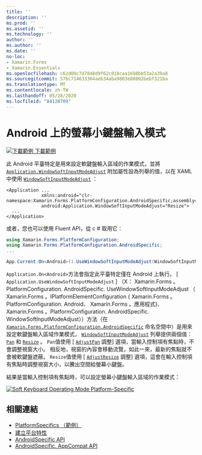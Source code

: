 ```yaml
---
title: ''
description: ''
ms.prod: ''
ms.assetid: ''
ms.technology: ''
author: ''
ms.author: ''
ms.date: ''
no-loc:
- Xamarin.Forms
- Xamarin.Essentials
ms.openlocfilehash: c62d09c7d7848d9f62c018caa1698bb53a2a39a8
ms.sourcegitcommit: 57bc714633364aeb34aba9803e88802bebf321ba
ms.translationtype: MT
ms.contentlocale: zh-TW
ms.lasthandoff: 05/28/2020
ms.locfileid: "84128709"
---
```

# <a name="soft-keyboard-input-mode-on-android"></a>Android 上的螢幕小鍵盤輸入模式

[![下載範例 ](~/media/shared/download.png) 下載範例](https://docs.microsoft.com/samples/xamarin/xamarin-forms-samples/userinterface-platformspecifics)

此 Android 平臺特定是用來設定軟鍵盤輸入區域的作業模式，並將 [`Application.WindowSoftInputModeAdjust`](xref:Xamarin.Forms.PlatformConfiguration.AndroidSpecific.Application.WindowSoftInputModeAdjustProperty) 附加屬性設為列舉的值，以在 XAML 中使用 [`WindowSoftInputModeAdjust`](xref:Xamarin.Forms.PlatformConfiguration.AndroidSpecific.WindowSoftInputModeAdjust) ：

```xaml
<Application ...
             xmlns:android="clr-namespace:Xamarin.Forms.PlatformConfiguration.AndroidSpecific;assembly=Xamarin.Forms.Core"
             android:Application.WindowSoftInputModeAdjust="Resize">
  ...
</Application>
```

或者，您也可以使用 Fluent API，從 c # 取用它：

```csharp
using Xamarin.Forms.PlatformConfiguration;
using Xamarin.Forms.PlatformConfiguration.AndroidSpecific;
...

App.Current.On<Android>().UseWindowSoftInputModeAdjust(WindowSoftInputModeAdjust.Resize);
```

`Application.On<Android>`方法會指定此平臺特定僅在 Android 上執行。 [ `Application.UseWindowSoftInputModeAdjust` ] （X： Xamarin.Forms 。PlatformConfiguration. AndroidSpecific. UseWindowSoftInputModeAdjust （ Xamarin.Forms 。IPlatformElementConfiguration { Xamarin.Forms 。PlatformConfiguration. Android、 Xamarin.Forms 。應用程式}、 Xamarin.Forms 。PlatformConfiguration. AndroidSpecific. WindowSoftInputModeAdjust））方法（在 [`Xamarin.Forms.PlatformConfiguration.AndroidSpecific`](xref:Xamarin.Forms.PlatformConfiguration.AndroidSpecific) 命名空間中）是用來設定軟鍵盤輸入區域作業模式， [`WindowSoftInputModeAdjust`](xref:Xamarin.Forms.PlatformConfiguration.AndroidSpecific.WindowSoftInputModeAdjust) 列舉提供兩個值： [`Pan`](xref:Xamarin.Forms.PlatformConfiguration.AndroidSpecific.WindowSoftInputModeAdjust.Pan) 和 [`Resize`](xref:Xamarin.Forms.PlatformConfiguration.AndroidSpecific.WindowSoftInputModeAdjust.Resize) 。 `Pan`值使用 [ [`AdjustPan`](xref:Android.Views.SoftInput.AdjustPan) 調整] 選項，當輸入控制項有焦點時，不會調整視窗大小。 相反地，視窗的內容會移動流覽，如此一來，最新的焦點就不會被軟鍵盤遮蔽。 `Resize`值使用 [ [`AdjustResize`](xref:Android.Views.SoftInput.AdjustResize) 調整] 選項，這會在輸入控制項有焦點時調整視窗大小，以騰出空間給螢幕小鍵盤。

結果是當輸入控制項有焦點時，可以設定螢幕小鍵盤輸入區域的作業模式：

[![](soft-keyboard-input-mode-images/pan-resize.png "Soft Keyboard Operating Mode Platform-Specific")](soft-keyboard-input-mode-images/pan-resize-large.png#lightbox "Soft Keyboard Operating Mode Platform-Specific")

## <a name="related-links"></a>相關連結

- [PlatformSpecifics （範例）](https://docs.microsoft.com/samples/xamarin/xamarin-forms-samples/userinterface-platformspecifics)
- [建立平台特性](~/xamarin-forms/platform/platform-specifics/index.md#creating-platform-specifics)
- [AndroidSpecific API](xref:Xamarin.Forms.PlatformConfiguration.AndroidSpecific)
- [AndroidSpecific. AppCompat API](xref:Xamarin.Forms.PlatformConfiguration.AndroidSpecific.AppCompat)

